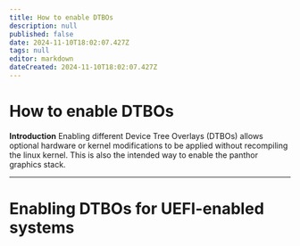```yaml
---
title: How to enable DTBOs
description: null
published: false
date: 2024-11-10T18:02:07.427Z
tags: null
editor: markdown
dateCreated: 2024-11-10T18:02:07.427Z
---
```


# How to enable DTBOs

**Introduction**
Enabling different Device Tree Overlays (DTBOs) allows optional hardware or kernel modifications to be applied without recompiling the linux kernel.
This is also the intended way to enable the panthor graphics stack.

---

# Enabling DTBOs for UEFI-enabled systems
